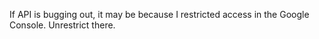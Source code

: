 If API is bugging out, it may be because I restricted access in the Google Console. Unrestrict there.